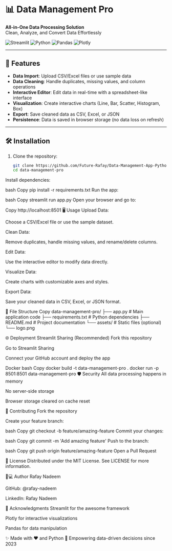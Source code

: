 # 📊 Data Management Pro

**All-in-One Data Processing Solution**  
Clean, Analyze, and Convert Data Effortlessly  

![Streamlit](https://img.shields.io/badge/Streamlit-FF4B4B?style=for-the-badge&logo=Streamlit&logoColor=white)
![Python](https://img.shields.io/badge/Python-3776AB?style=for-the-badge&logo=python&logoColor=white)
![Pandas](https://img.shields.io/badge/Pandas-150458?style=for-the-badge&logo=pandas&logoColor=white)
![Plotly](https://img.shields.io/badge/Plotly-3F4F75?style=for-the-badge&logo=plotly&logoColor=white)

---

## 🚀 Features

- **Data Import**: Upload CSV/Excel files or use sample data
- **Data Cleaning**: Handle duplicates, missing values, and column operations
- **Interactive Editor**: Edit data in real-time with a spreadsheet-like interface
- **Visualization**: Create interactive charts (Line, Bar, Scatter, Histogram, Box)
- **Export**: Save cleaned data as CSV, Excel, or JSON
- **Persistence**: Data is saved in browser storage (no data loss on refresh)

---

## 🛠️ Installation

1. Clone the repository:
   ```bash
   git clone https://github.com/Future-Rafay/Data-Management-App-Python-Streamlit.git
   cd data-management-pro
Install dependencies:

bash
Copy
pip install -r requirements.txt
Run the app:

bash
Copy
streamlit run app.py
Open your browser and go to:

Copy
http://localhost:8501
🖥️ Usage
Upload Data:

Choose a CSV/Excel file or use the sample dataset.

Clean Data:

Remove duplicates, handle missing values, and rename/delete columns.

Edit Data:

Use the interactive editor to modify data directly.

Visualize Data:

Create charts with customizable axes and styles.

Export Data:

Save your cleaned data in CSV, Excel, or JSON format.

📂 File Structure
Copy
data-management-pro/
├── app.py                # Main application code
├── requirements.txt      # Python dependencies
├── README.md             # Project documentation
└── assets/               # Static files (optional)
    └── logo.png
    
🌐 Deployment
Streamlit Sharing (Recommended)
Fork this repository

Go to Streamlit Sharing

Connect your GitHub account and deploy the app

Docker
bash
Copy
docker build -t data-management-pro .
docker run -p 8501:8501 data-management-pro
🛡️ Security
All data processing happens in memory

No server-side storage

Browser storage cleared on cache reset

🤝 Contributing
Fork the repository

Create your feature branch:

bash
Copy
git checkout -b feature/amazing-feature
Commit your changes:

bash
Copy
git commit -m 'Add amazing feature'
Push to the branch:

bash
Copy
git push origin feature/amazing-feature
Open a Pull Request

📄 License
Distributed under the MIT License. See LICENSE for more information.

👨💻 Author
Rafay Nadeem

GitHub: @rafay-nadeem

LinkedIn: Rafay Nadeem

🙏 Acknowledgments
Streamlit for the awesome framework

Plotly for interactive visualizations

Pandas for data manipulation

✨ Made with ❤️ and Python
🚀 Empowering data-driven decisions since 2023

